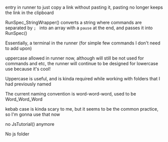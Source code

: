 entry in runner to just copy a link without pasting it, pasting no longer keeps the link in the clipboard

RunSpec_StringWrapper() converts a string where commands are separated by `; ` into an array with a `pause` at the end, and passes it into RunSpec()

Essentially, a terminal in the runner (for simple few commands I don't need to add upon)

uppercase allowed in runner now, although will still be not used for commands and etc, the runner will continue to be designed for lowercase use because it's cool!

Uppercase is useful, and is kinda required while working with folders that I had previously named

The current naming convention is word-word-word, used to be Word_Word_Word

kebab case is kinda scary to me, but it seems to be the common practice, so I'm gonna use that now

no JsTutorial() anymore

No js folder